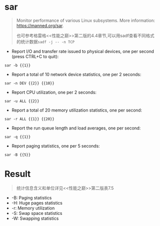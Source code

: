 # sar

> Monitor performance of various Linux subsystems.
> More information: <https://manned.org/sar>.
>
> 也可参考格雷格<<性能之巅>>第二版的4.4章节,可以用sadf查看不同格式的统计数据`sadf -j -- -n TCP`

- Report I/O and transfer rate issued to physical devices, one per second (press CTRL+C to quit):

`sar -b {{1}}`

- Report a total of 10 network device statistics, one per 2 seconds:

`sar -n DEV {{2}} {{10}}`

- Report CPU utilization, one per 2 seconds:

`sar -u ALL {{2}}`

- Report a total of 20 memory utilization statistics, one per second:

`sar -r ALL {{1}} {{20}}`

- Report the run queue length and load averages, one per second:

`sar -q {{1}}`

- Report paging statistics, one per 5 seconds:

`sar -B {{5}}`

# Result

> 统计信息含义和单位详见<<性能之巅>>第二版表7.5

-  -B: Paging statistics 
-  -H: Huge pages statistics 
-  -r: Memory utilization 
-  -S: Swap space statistics 
-  -W: Swapping statistics
